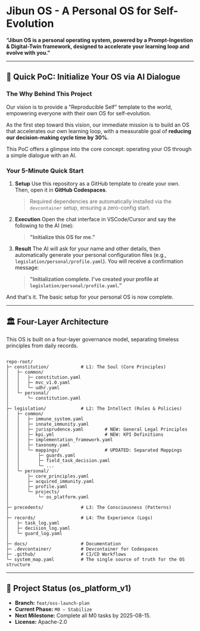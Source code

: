 # Jibun OS - A Personal OS for Self-Evolution

**“Jibun OS is a personal operating system, powered by a Prompt-Ingestion & Digital-Twin framework, designed to accelerate your learning loop and evolve with you.”**

---

## 🚀 Quick PoC: Initialize Your OS via AI Dialogue

### The Why Behind This Project

Our vision is to provide a "Reproducible Self" template to the world, empowering everyone with their own OS for self-evolution.

As the first step toward this vision, our immediate mission is to build an OS that accelerates our own learning loop, with a measurable goal of **reducing our decision-making cycle time by 30%**.

This PoC offers a glimpse into the core concept: operating your OS through a simple dialogue with an AI.

### Your 5-Minute Quick Start

1.  **Setup**
    Use this repository as a GitHub template to create your own. Then, open it in **GitHub Codespaces**.
    > Required dependencies are automatically installed via the `devcontainer` setup, ensuring a zero-config start.

2.  **Execution**
    Open the chat interface in VSCode/Cursor and say the following to the AI (me):
    > **"Initialize this OS for me."**

3.  **Result**
    The AI will ask for your name and other details, then automatically generate your personal configuration files (e.g., `legislation/personal/profile.yaml`). You will receive a confirmation message:
    > **"Initialization complete. I've created your profile at `legislation/personal/profile.yaml`."**

And that's it. The basic setup for your personal OS is now complete.

---

## 🏛️ Four-Layer Architecture

This OS is built on a four-layer governance model, separating timeless principles from daily records.

```

repo-root/
├─ constitution/            # L1: The Soul (Core Principles)
│   ├─ common/
│   │   ├─ constitution.yaml
│   │   ├─ mvc_v1.0.yaml
│   │   └─ udhr.yaml
│   └─ personal/
│       └─ constitution.yaml
│
├─ legislation/             # L2: The Intellect (Rules & Policies)
│   ├─ common/
│   │   ├─ immune_system.yaml
│   │   ├─ innate_immunity.yaml
│   │   ├─ jurisprudence.yaml        # NEW: General Legal Principles
│   │   ├─ kpi.yml                   # NEW: KPI Definitions
│   │   ├─ implementation_framework.yaml
│   │   ├─ taxonomy.yaml
│   │   └─ mappings/                 # UPDATED: Separated Mappings
│   │       ├─ guards.yaml
│   │       ├─ field_task_decision.yaml
│   │       └─ ...
│   └─ personal/
│       ├─ core_principles.yaml
│       ├─ acquired_immunity.yaml
│       ├─ profile.yaml
│       └─ projects/
│           └─ os_platform.yaml
│
├─ precedents/              # L3: The Consciousness (Patterns)
│
├─ records/                 # L4: The Experience (Logs)
│   ├─ task_log.yaml
│   ├─ decision_log.yaml
│   └─ guard_log.yaml
│
├─ docs/                    # Documentation
├─ .devcontainer/           # Devcontainer for Codespaces
├─ .github/                 # CI/CD Workflows
└─ system_map.yaml          # The single source of truth for the OS structure

```

---

## 🎯 Project Status (os_platform_v1)

* **Branch:** `feat/oss-launch-plan`
* **Current Phase:** `M0 – Stabilize`
* **Next Milestone:** Complete all M0 tasks by 2025-08-15.
* **License:** Apache-2.0
```
